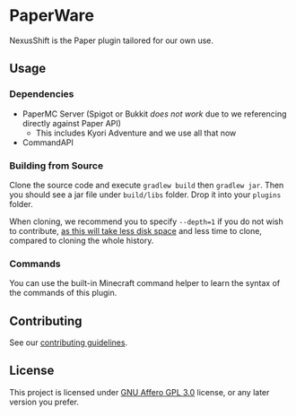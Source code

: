 # PaperWare

NexusShift is the Paper plugin tailored for our own use.

## Usage

### Dependencies

- PaperMC Server (Spigot or Bukkit _does not work_ due to we referencing directly against Paper API)
  - This includes Kyori Adventure and we use all that now
- CommandAPI

### Building from Source

Clone the source code and execute `gradlew build` then `gradlew jar`. Then you should see a jar file
under `build/libs` folder.
Drop it into your `plugins` folder.

When cloning, we recommend you to specify `--depth=1` if you do not wish to
contribute, [as this will take less disk space](https://www.atlassian.com/git/tutorials/big-repositories) and less time to clone,
compared to cloning the whole history.

### Commands

You can use the built-in Minecraft command helper to learn the syntax of the
commands of this plugin.

## Contributing

See our [contributing guidelines](CONTRIBUTING.md).

## License

This project is licensed under [GNU Affero GPL 3.0](LICENSE) license, or any
later version you prefer.
